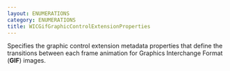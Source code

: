 ```yaml
---
layout: ENUMERATIONS
category: ENUMERATIONS
title: WICGifGraphicControlExtensionProperties
---
```


Specifies the graphic control extension metadata properties that define the transitions between each frame animation for Graphics Interchange Format (**GIF**) images.
